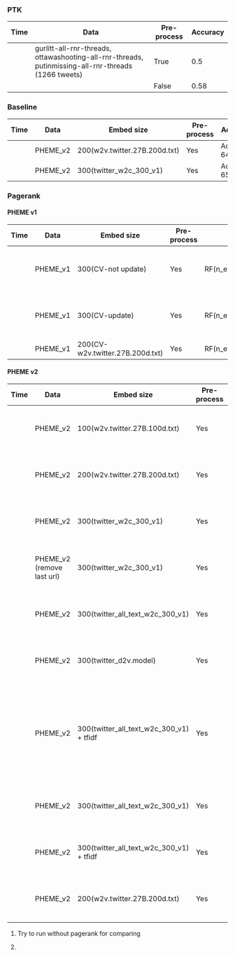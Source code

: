 ### PTK

Time | Data | Pre-process | Accuracy
--- | --- | --- | ---
| | gurlitt-all-rnr-threads, ottawashooting-all-rnr-threads, putinmissing-all-rnr-threads (1266 tweets) | True | 0.5
| | | False | 0.58

### Baseline

Time | Data | Embed size | Pre-process | Accuracy
--- | --- | --- | --- | ---
| | PHEME_v2 | 200(w2v.twitter.27B.200d.txt) | Yes | Accuracy: 64.782
| | PHEME_v2 | 300(twitter_w2c_300_v1) | Yes | Accuracy: 65.664

### Pagerank

#### PHEME v1
Time | Data | Embed size | Pre-process | Model | Accuracy
--- | --- | --- | --- | --- | ---
| | PHEME_v1 | 300(CV-not update) | Yes | RF(n_estimators=200) | Acc: 0.706 P: 0.763 R: 0.358 F1: 0.473
| | PHEME_v1 | 300(CV-update) | Yes | RF(n_estimators=200) | Acc: 0.753 P: 0.715 R: 0.599 F1: 0.638
| | PHEME_v1 | 200(CV-w2v.twitter.27B.200d.txt) | Yes | RF(n_estimators=200) | 


#### PHEME v2
Time | Data | Embed size | Pre-process | Model | Accuracy
--- | --- | --- | --- | --- | ---
| | PHEME_v2 | 100(w2v.twitter.27B.100d.txt) | Yes | RF | Acc: 0.733 P: 0.715 R: 0.490 F1: 0.581
| | PHEME_v2 | 200(w2v.twitter.27B.200d.txt) | Yes | RF | Acc: 0.752 P: 0.752 R: 0.514 F1: 0.611
| | PHEME_v2 | 300(twitter_w2c_300_v1) | Yes | RF | Acc: 0.771 P: 0.749 R: 0.594 F1: 0.663
| | PHEME_v2 (remove last url) | 300(twitter_w2c_300_v1) | Yes | RF | Acc: 0.762 P: 0.734 R: 0.580 F1: 0.648
| | PHEME_v2 | 300(twitter_all_text_w2c_300_v1) | Yes | RF | Acc: 0.810 P: 0.799 R: 0.664 F1: 0.725
| | PHEME_v2 | 300(twitter_d2v.model) | Yes | RF | Acc: 0.692 P: 0.643 R: 0.417 F1: 0.506
| | PHEME_v2 | 300(twitter_all_text_w2c_300_v1) + tfidf | Yes | RF | Acc: 0.812 P: 0.792 R: 0.680 F1: 0.732 (original data, if fix wrong data acc will reduce)
| | PHEME_v2 | 300(twitter_all_text_w2c_300_v1) | Yes | RF(n_estimators=200, random_state=0) | Acc: 0.837 P: 0.818 R: 0.733 F1: 0.773
| | PHEME_v2 | 300(twitter_all_text_w2c_300_v1) + tfidf | Yes | RF(n_estimators=200, random_state=0) | Acc: 0.841 P: 0.823 R: 0.738 F1: 0.778
| | PHEME_v2 | 200(w2v.twitter.27B.200d.txt) | Yes | RF(n_estimators=200, random_state=0) | Acc: 0.803 P: 0.823 R: 0.610 F1: 0.701


1. Try to run without pagerank for comparing


2. 